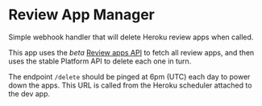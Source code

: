 Review App Manager
==================

Simple webhook handler that will delete Heroku review apps when called.

This app uses the _beta_ [Review apps API](https://devcenter.heroku.com/articles/review-apps-beta#review-app-list) to fetch all review apps, and then
uses the stable Platform API to delete each one in turn.

The endpoint `/delete` should be pinged at 6pm (UTC) each day to power down the apps. This
URL is called from the Heroku scheduler attached to the dev app.
